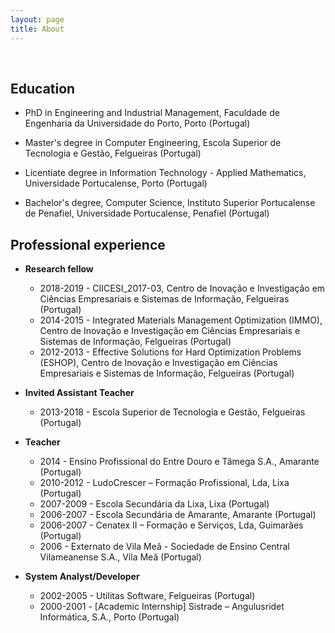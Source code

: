 ```yaml
---
layout: page
title: About
---
```


&nbsp;

## Education

* PhD in Engineering and Industrial Management, Faculdade de Engenharia da Universidade do Porto, Porto (Portugal)

* Master's degree in Computer Engineering, Escola Superior de Tecnologia e Gestão, Felgueiras (Portugal)

* Licentiate degree in Information Technology - Applied Mathematics, Universidade Portucalense, Porto (Portugal)

* Bachelor's degree, Computer Science, Instituto Superior Portucalense de Penafiel, Universidade Portucalense, Penafiel (Portugal)

## Professional experience

* __Research fellow__
  * 2018-2019 - CIICESI_2017-03, Centro de Inovação e Investigação em Ciências Empresariais e Sistemas de Informação, Felgueiras (Portugal)
  * 2014-2015 - Integrated Materials Management Optimization (IMMO), Centro de Inovação e Investigação em Ciências Empresariais e Sistemas de Informação, Felgueiras (Portugal)
  * 2012-2013 - Effective Solutions for Hard Optimization Problems (ESHOP), Centro de Inovação e Investigação em Ciências Empresariais e Sistemas de Informação, Felgueiras (Portugal)

* __Invited Assistant Teacher__
  * 2013-2018 - Escola Superior de Tecnologia e Gestão, Felgueiras (Portugal)

* __Teacher__
  * 2014 - Ensino Profissional do Entre Douro e Tâmega S.A., Amarante (Portugal)
  * 2010-2012 - LudoCrescer – Formação Profissional, Lda, Lixa (Portugal)
  * 2007-2009 - Escola Secundária da Lixa, Lixa (Portugal)
  * 2006-2007 - Escola Secundária de Amarante, Amarante (Portugal)
  * 2006-2007 - Cenatex II – Formação e Serviços, Lda, Guimarães (Portugal)
  * 2006 - Externato de Vila Meã - Sociedade de Ensino Central Vilameanense S.A., Vila Meã (Portugal)

* __System Analyst/Developer__
  * 2002-2005 - Utilitas Software, Felgueiras (Portugal)
  * 2000-2001 - [Academic Internship] Sistrade – Angulusridet Informática, S.A., Porto (Portugal)
